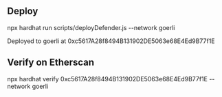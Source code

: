 
## Deploy
npx hardhat run scripts/deployDefender.js --network goerli

Deployed to goerli at 0xc5617A28f8494B131902DE5063e68E4Ed9B77f1E

## Verify on Etherscan

npx hardhat verify 0xc5617A28f8494B131902DE5063e68E4Ed9B77f1E  --network goerli